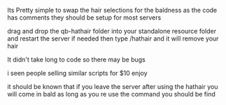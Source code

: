 Its Pretty simple to swap the hair selections for the baldness as the code has comments they should be setup for most servers 

drag and drop the qb-hathair folder into your standalone resource folder and restart the server if needed then type /hathair and it will remove your hair 

It didn't take long to code so there may be bugs 

i seen people selling similar scripts for $10 enjoy

it should be known that if you leave the server after using the hathair you will come in bald as long as you re use the command you should be find
